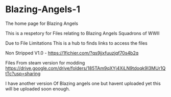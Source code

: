 # Blazing-Angels-1
The home page for Blazing Angels


This is a respetory for Files relating to Blazing Angels Squadrons of WWII

Due to File Limitations This is a hub to finds links to access the files

Non Stripped V1.0 - https://1fichier.com/?qs9jjxfuuzjqf70s4b2q

Files From steam version for modding https://drive.google.com/drive/folders/185TAm9qXYj4XiLN9tdoqk9I3MUr1QtTc?usp=sharing

I have another version Of Blazing angels one but havent uploaded yet this will be uploaded soon enough.

